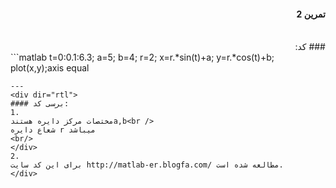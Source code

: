 <div dir="rtl">

#### تمرین 2
<br />
### کد:
</div>
```matlab
t=0:0.1:6.3;
a=5;
b=4;
r=2;
x=r.*sin(t)+a;
y=r.*cos(t)+b;
plot(x,y);axis equal

```
---
<div dir="rtl">
#### برسی کد:
1. 
مختصات مرکز دایره هستندa,b<br />
شعاع دایره r میباشد
<br/>
</div>
2.
برای اين کد سايت http://matlab-er.blogfa.com/ مطالعه شده است.
</div>
